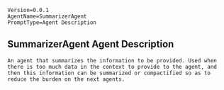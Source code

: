 ```properties
Version=0.0.1
AgentName=SummarizerAgent
PromptType=Agent Description
```

## SummarizerAgent Agent Description

```prompt_markdown
An agent that summarizes the information to be provided. Used when there is too much data in the context to provide to the agent, and then this information can be summarized or compactified so as to reduce the burden on the next agents.
```